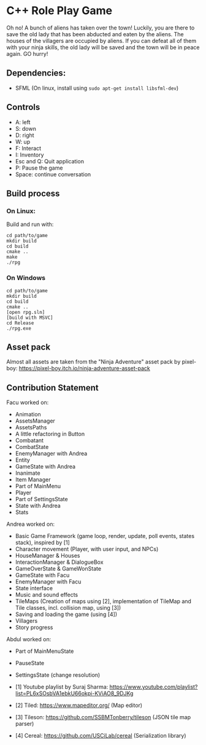 # C++ Role Play Game

Oh no! A bunch of aliens has taken over the town! Luckily, you are there to save the old lady that has been abducted and eaten by the aliens. The houses of the villagers are occupied by aliens. If you can defeat all of them with your ninja skills, the old lady will be saved and the town will be in peace again. GO hurry!

## Dependencies:
- SFML (On linux, install using ```sudo apt-get install libsfml-dev```)

## Controls
- A: left
- S: down
- D: right
- W: up
- F: Interact
- I: Inventory
- Esc and Q: Quit application
- P: Pause the game
- Space: continue conversation

## Build process

### On Linux:

Build and run with:
```
cd path/to/game
mkdir build
cd build
cmake ..
make
./rpg
```

### On Windows

```
cd path/to/game
mkdir build
cd build
cmake ..
[open rpg.sln]
[build with MSVC]
cd Release
./rpg.exe
```

## Asset pack

Almost all assets are taken from the "Ninja Adventure" asset pack by pixel-boy: https://pixel-boy.itch.io/ninja-adventure-asset-pack

## Contribution Statement

Facu worked on:
- Animation
- AssetsManager
- AssetsPaths
- A little refactoring in Button
- Combatant
- CombatState
- EnemyManager with Andrea
- Entity
- GameState with Andrea
- Inanimate
- Item Manager
- Part of MainMenu
- Player
- Part of SettingsState
- State with Andrea
- Stats

Andrea worked on:
- Basic Game Framework (game loop, render, update, poll events, states stack), inspired by [1]
- Character movement (Player, with user input, and NPCs)
- HouseManager & Houses
- InteractionManager & DialogueBox
- GameOverState & GameWonState
- GameState with Facu
- EnemyManager with Facu
- State interface
- Music and sound effects
- TileMaps (Creation of maps using [2], implementation of TileMap and Tile classes, incl. collision map, using [3])
- Saving and loading the game (using [4])
- Villagers
- Story progress

Abdul worked on:
- Part of MainMenuState
- PauseState
- SettingsState (change resolution)


- [1] Youtube playlist by Suraj Sharma: https://www.youtube.com/playlist?list=PL6xSOsbVA1ebkU66okpi-KViAO8_9DJKg
- [2] Tiled: https://www.mapeditor.org/ (Map editor)
- [3] Tileson: https://github.com/SSBMTonberry/tileson (JSON tile map parser)
- [4] Cereal: https://github.com/USCiLab/cereal (Serialization library)

